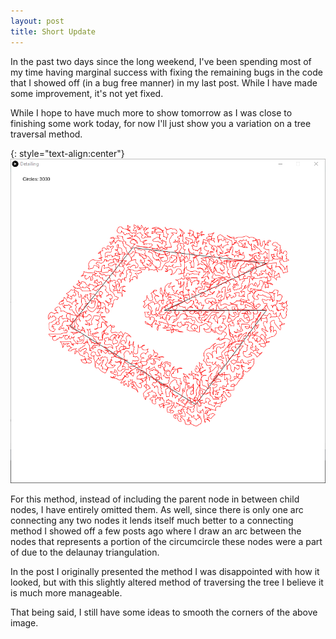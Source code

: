 ```yaml
---
layout: post
title: Short Update
---
```


In the past two days since the long weekend, I've been spending most of my time having marginal success with fixing the remaining bugs in the code that I showed off (in a bug free manner) in my last post. While I have made some improvement, it's not yet fixed.

While I hope to have much more to show tomorrow as I was close to finishing some work today, for now I'll just show you a variation on a tree traversal method.

{: style="text-align:center"}
![A series of arcs travel around a polyline.](https://raw.githubusercontent.com/MichaelMBradley/Detailing/main/docs/_assets/05-26/KruskalTraverse.png)

For this method, instead of including the parent node in between child nodes, I have entirely omitted them. As well, since there is only one arc connecting any two nodes it lends itself much better to a connecting method I showed off a few posts ago where I draw an arc between the nodes that represents a portion of the circumcircle these nodes were a part of due to the delaunay triangulation.

In the post I originally presented the method I was disappointed with how it looked, but with this slightly altered method of traversing the tree I believe it is much more manageable.

That being said, I still have some ideas to smooth the corners of the above image.
